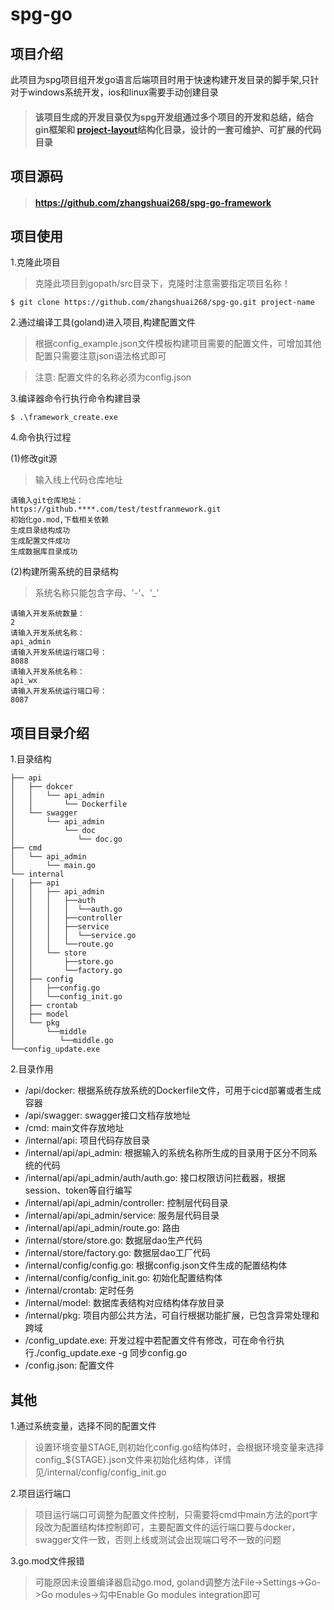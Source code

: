 # spg-go

## 项目介绍

此项目为spg项目组开发go语言后端项目时用于快速构建开发目录的脚手架,只针对于windows系统开发，ios和linux需要手动创建目录

> #### 该项目生成的开发目录仅为spg开发组通过多个项目的开发和总结，结合gin框架和 [project-layout](https://github.com/golang-standards/project-layout)结构化目录，设计的一套可维护、可扩展的代码目录

## 项目源码

> #### https://github.com/zhangshuai268/spg-go-framework

## 项目使用

1.克隆此项目

>克隆此项目到gopath/src目录下，克隆时注意需要指定项目名称！
````
$ git clone https://github.com/zhangshuai268/spg-go.git project-name
````

2.通过编译工具(goland)进入项目,构建配置文件

>根据config_example.json文件模板构建项目需要的配置文件，可增加其他配置只需要注意json语法格式即可

>注意: 配置文件的名称必须为config.json

3.编译器命令行执行命令构建目录

````
$ .\framework_create.exe
````

4.命令执行过程

(1)修改git源

>输入线上代码仓库地址
````
请输入git仓库地址：
https://github.****.com/test/testfranmework.git
初始化go.mod,下载相关依赖
生成目录结构成功    
生成配置文件成功    
生成数据库目录成功  
````

(2)构建所需系统的目录结构

>系统名称只能包含字母、'-'、'_'

````
请输入开发系统数量：
2
请输入开发系统名称：
api_admin
请输入开发系统运行端口号：
8088
请输入开发系统名称：
api_wx
请输入开发系统运行端口号：
8087
````

## 项目目录介绍

1.目录结构

````
├── api
│   ├── dokcer
│   │   └── api_admin
│   │       └── Dockerfile
│   └── swagger
│       └── api_admin
│           └── doc
│              └── doc.go 
├── cmd
│   └── api_admin
│       └── main.go
└── internal
│   ├── api
│   │   ├── api_admin
│   │   │   ├──auth
│   │   │   │  └──auth.go
│   │   │   ├──controller 
│   │   │   ├──service
│   │   │   │  └──service.go
│   │   │   └──route.go
│   │   └── store
│   │       ├──store.go
│   │       └──factory.go
│   ├── config
│   │   ├──config.go
│   │   └──config_init.go
│   ├── crontab
│   ├── model
│   └── pkg
│       └──middle
│          └──middle.go
└──config_update.exe

````
2.目录作用

* /api/docker: 根据系统存放系统的Dockerfile文件，可用于cicd部署或者生成容器
* /api/swagger: swagger接口文档存放地址
* /cmd: main文件存放地址
* /internal/api: 项目代码存放目录
* /internal/api/api_admin: 根据输入的系统名称所生成的目录用于区分不同系统的代码
* /internal/api/api_admin/auth/auth.go: 接口权限访问拦截器，根据session、token等自行编写
* /internal/api/api_admin/controller: 控制层代码目录
* /internal/api/api_admin/service: 服务层代码目录
* /internal/api/api_admin/route.go: 路由
* /internal/store/store.go: 数据层dao生产代码
* /internal/store/factory.go: 数据层dao工厂代码
* /internal/config/config.go: 根据config.json文件生成的配置结构体
* /internal/config/config_init.go: 初始化配置结构体
* /internal/crontab: 定时任务
* /internal/model: 数据库表结构对应结构体存放目录
* /internal/pkg: 项目内部公共方法，可自行根据功能扩展，已包含异常处理和跨域
* /config_update.exe: 开发过程中若配置文件有修改，可在命令行执行./config_update.exe -g 同步config.go
* /config.json: 配置文件

## 其他

1.通过系统变量，选择不同的配置文件

>设置环境变量STAGE,则初始化config.go结构体时，会根据环境变量来选择config_${STAGE}.json文件来初始化结构体，详情见/internal/config/config_init.go

2.项目运行端口

>项目运行端口可调整为配置文件控制，只需要将cmd中main方法的port字段改为配置结构体控制即可，主要配置文件的运行端口要与docker，swagger文件一致，否则上线或测试会出现端口号不一致的问题

3.go.mod文件报错

>可能原因未设置编译器启动go.mod, goland调整方法File->Settings->Go->Go modules->勾中Enable Go modules integration即可